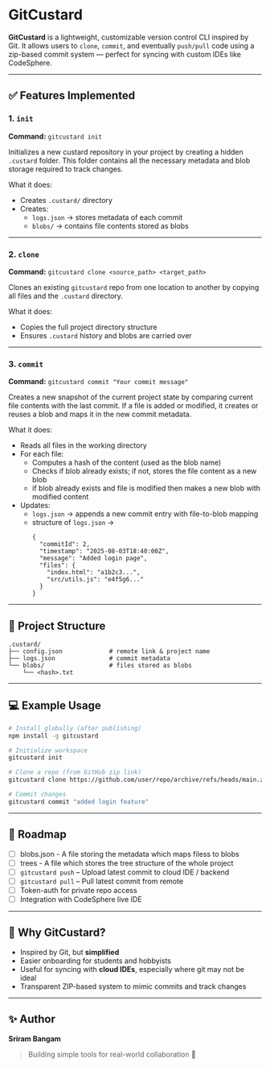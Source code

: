 # GitCustard

**GitCustard** is a lightweight, customizable version control CLI inspired by Git. It allows users to `clone`, `commit`, and eventually `push/pull` code using a zip-based commit system — perfect for syncing with custom IDEs like CodeSphere.

---

## ✅ Features Implemented

### 1. `init`
**Command:** `gitcustard init`

Initializes a new custard repository in your project by creating a hidden `.custard` folder. This folder contains all the necessary metadata and blob storage required to track changes.

What it does:
- Creates `.custard/` directory
- Creates:
  - `logs.json` → stores metadata of each commit
  - `blobs/` → contains file contents stored as blobs

---

### 2. `clone`
**Command:** `gitcustard clone <source_path> <target_path>`

Clones an existing `gitcustard` repo from one location to another by copying all files and the `.custard` directory.

What it does:
- Copies the full project directory structure
- Ensures `.custard` history and blobs are carried over

---

### 3. `commit`
**Command:** `gitcustard commit "Your commit message"`

Creates a new snapshot of the current project state by comparing current file contents with the last commit. If a file is added or modified, it creates or reuses a blob and maps it in the new commit metadata.

What it does:
- Reads all files in the working directory
- For each file:
  - Computes a hash of the content (used as the blob name)
  - Checks if blob already exists; if not, stores the file content as a new blob
  - if blob already exists and file is modified then makes a new blob with modified content
- Updates:
  - `logs.json` → appends a new commit entry with file-to-blob mapping
  - structure of `logs.json` ->
    ```
    {
      "commitId": 2,
      "timestamp": "2025-08-03T18:40:00Z",
      "message": "Added login page",
      "files": {
        "index.html": "a1b2c3...",
        "src/utils.js": "e4f5g6..."
      }
    }
    ```

---

## 📁 Project Structure

```
.custard/
├── config.json             # remote link & project name
├── logs.json               # commit metadata
└── blobs/                  # files stored as blobs
    └── <hash>.txt
```

---

## 💻 Example Usage

```bash
# Install globally (after publishing)
npm install -g gitcustard

# Initialize workspace
gitcustard init

# Clone a repo (from GitHub zip link)
gitcustard clone https://github.com/user/repo/archive/refs/heads/main.zip

# Commit changes
gitcustard commit "added login feature"
```

---

## 🚧 Roadmap

- [ ] blobs.json - A file storing the metadata which maps filess to blobs
- [ ] trees - A file which stores the tree structure of the whole project
- [ ] `gitcustard push` – Upload latest commit to cloud IDE / backend
- [ ] `gitcustard pull` – Pull latest commit from remote
- [ ] Token-auth for private repo access
- [ ] Integration with CodeSphere live IDE

---

## 🧠 Why GitCustard?

- Inspired by Git, but **simplified**
- Easier onboarding for students and hobbyists
- Useful for syncing with **cloud IDEs**, especially where git may not be ideal
- Transparent ZIP-based system to mimic commits and track changes

---

## ✨ Author

**Sriram Bangam**  
> Building simple tools for real-world collaboration 🚀
